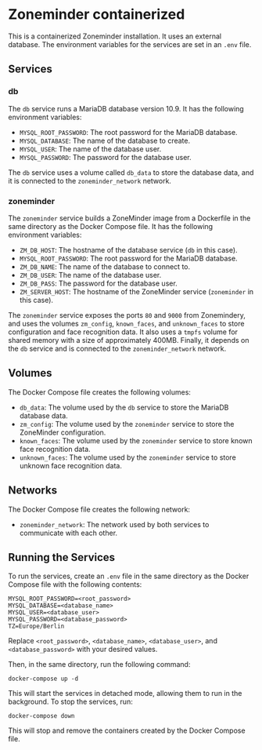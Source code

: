 # Zoneminder containerized

This is a containerized Zoneminder installation. It uses an external database.
The environment variables for the services are set in an `.env` file.

## Services

### db

The `db` service runs a MariaDB database version 10.9. It has the following environment variables:

- `MYSQL_ROOT_PASSWORD`: The root password for the MariaDB database.
- `MYSQL_DATABASE`: The name of the database to create.
- `MYSQL_USER`: The name of the database user.
- `MYSQL_PASSWORD`: The password for the database user.

The `db` service uses a volume called `db_data` to store the database data, and it is connected to the `zoneminder_network` network.

### zoneminder

The `zoneminder` service builds a ZoneMinder image from a Dockerfile in the same directory as the Docker Compose file. It has the following environment variables:

- `ZM_DB_HOST`: The hostname of the database service (`db` in this case).
- `MYSQL_ROOT_PASSWORD`: The root password for the MariaDB database.
- `ZM_DB_NAME`: The name of the database to connect to.
- `ZM_DB_USER`: The name of the database user.
- `ZM_DB_PASS`: The password for the database user.
- `ZM_SERVER_HOST`: The hostname of the ZoneMinder service (`zoneminder` in this case).

The `zoneminder` service exposes the ports `80` and `9000` from Zonemindery, and uses the volumes `zm_config`, `known_faces`, and `unknown_faces` to store configuration and face recognition data. It also uses a `tmpfs` volume for shared memory with a size of approximately 400MB. Finally, it depends on the `db` service and is connected to the `zoneminder_network` network.

## Volumes

The Docker Compose file creates the following volumes:

- `db_data`: The volume used by the `db` service to store the MariaDB database data.
- `zm_config`: The volume used by the `zoneminder` service to store the ZoneMinder configuration.
- `known_faces`: The volume used by the `zoneminder` service to store known face recognition data.
- `unknown_faces`: The volume used by the `zoneminder` service to store unknown face recognition data.

## Networks

The Docker Compose file creates the following network:

- `zoneminder_network`: The network used by both services to communicate with each other.

## Running the Services

To run the services, create an `.env` file in the same directory as the Docker Compose file with the following contents:
```
MYSQL_ROOT_PASSWORD=<root_password>
MYSQL_DATABASE=<database_name>
MYSQL_USER=<database_user>
MYSQL_PASSWORD=<database_password>
TZ=Europe/Berlin
```

Replace `<root_password>`, `<database_name>`, `<database_user>`, and `<database_password>` with your desired values.

Then, in the same directory, run the following command:
```
docker-compose up -d
```
This will start the services in detached mode, allowing them to run in the background. To stop the services, run:

```
docker-compose down
```

This will stop and remove the containers created by the Docker Compose file.
